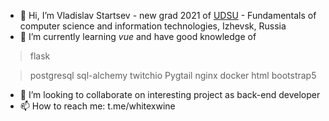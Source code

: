 - 👋 Hi, I’m Vladislav Startsev - new grad 2021 of [UDSU](https://udsu.ru/English/About-UdSU) - Fundamentals of computer science and information technologies, Izhevsk, Russia
- 🌱 I’m currently learning *vue* and have good knowledge of 
> flask
 
> postgresql
> sql-alchemy
 twitchio
 Pygtail
 nginx
 docker
 html
 bootstrap5 

- 💞️ I’m looking to collaborate on interesting project as back-end developer 
- 📫 How to reach me: t.me/whitexwine
